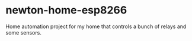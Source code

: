 # newton-home-esp8266
Home automation project for my home that controls a bunch of relays and some sensors.
